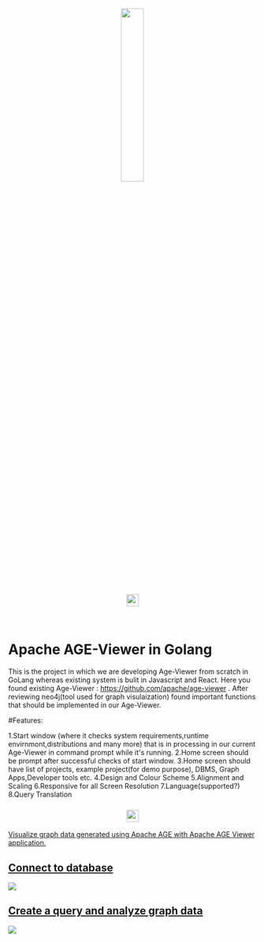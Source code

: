 <br>

<p align="center">
     <img src="https://age.apache.org/age-manual/master/_static/logo.png" width="30%" height="30%">
<br>


</br>
<img src="https://img.shields.io/badge/Viewer-in%20GO-green"" height="25" height="30% alt="Apache AGE">
</p>
<br>

# Apache AGE-Viewer in Golang
This is the project in which we are developing Age-Viewer from scratch in GoLang whereas existing system is bulit in Javascript and React. Here you found existing Age-Viewer : https://github.com/apache/age-viewer . After reviewing neo4j(tool used for graph visulaization) found important functions that should be implemented in our Age-Viewer.

#Features:

1.Start window (where it checks system requirements,runtime envirnmont,distributions and many more) that is in processing in our current Age-Viewer in command prompt while it's running.
2.Home screen should be prompt after successful checks of start window.
3.Home screen should have list of projects, example project(for demo purpose), DBMS, Graph Apps,Developer tools etc.
4.Design and Colour Scheme
5.Alignment and Scaling
6.Responsive for all Screen Resolution
7.Language(supported?)
8.Query Translation

<h3 align="center">
    <a href="https://age.apache.org/age-manual/master/_static/logo.png" target="_blank">
        <img src="https://age.apache.org/age-manual/master/_static/logo.png"" height="25" height="30% alt="Apache AGE">
</h3>
<p>
Visualize graph data generated using Apache AGE with Apache AGE Viewer application.
</p>
<h2>Connect to database</h2>
<img src="https://user-images.githubusercontent.com/67288224/217324853-2755019a-bb3a-435d-8eb5-c48fc18df9ce.png"/>
<h2>Create a query and analyze graph data</h2>
<img src="https://user-images.githubusercontent.com/67288224/217334417-ff6e51ce-de51-46d5-bf32-098974967e33.gif"/>
